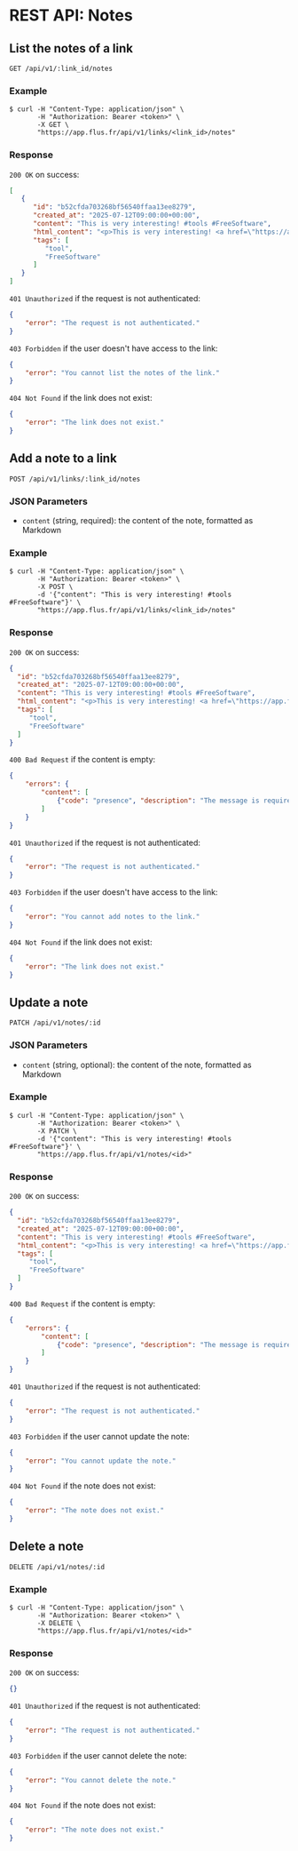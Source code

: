 # REST API: Notes

## List the notes of a link

```http
GET /api/v1/:link_id/notes
```

### Example

```console
$ curl -H "Content-Type: application/json" \
       -H "Authorization: Bearer <token>" \
       -X GET \
       "https://app.flus.fr/api/v1/links/<link_id>/notes"
```

### Response

`200 OK` on success:

```json
[
   {
      "id": "b52cfda703268bf56540ffaa13ee8279",
      "created_at": "2025-07-12T09:00:00+00:00",
      "content": "This is very interesting! #tools #FreeSoftware",
      "html_content": "<p>This is very interesting! <a href=\"https://app.flus.fr/links?q=%23tool\">#tool</a> <a href=\"https://app.flus.fr/links?q=%23FreeSoftware\">#FreeSoftware</a></p>",
      "tags": [
         "tool",
         "FreeSoftware"
      ]
   }
]
```

`401 Unauthorized` if the request is not authenticated:

```json
{
    "error": "The request is not authenticated."
}
```

`403 Forbidden` if the user doesn't have access to the link:

```json
{
    "error": "You cannot list the notes of the link."
}
```

`404 Not Found` if the link does not exist:

```json
{
    "error": "The link does not exist."
}
```

## Add a note to a link

```http
POST /api/v1/links/:link_id/notes
```

### JSON Parameters

- `content` (string, required): the content of the note, formatted as Markdown

### Example

```console
$ curl -H "Content-Type: application/json" \
       -H "Authorization: Bearer <token>" \
       -X POST \
       -d '{"content": "This is very interesting! #tools #FreeSoftware"}' \
       "https://app.flus.fr/api/v1/links/<link_id>/notes"
```

### Response

`200 OK` on success:

```json
{
  "id": "b52cfda703268bf56540ffaa13ee8279",
  "created_at": "2025-07-12T09:00:00+00:00",
  "content": "This is very interesting! #tools #FreeSoftware",
  "html_content": "<p>This is very interesting! <a href=\"https://app.flus.fr/links?q=%23tool\">#tool</a> <a href=\"https://app.flus.fr/links?q=%23FreeSoftware\">#FreeSoftware</a></p>",
  "tags": [
     "tool",
     "FreeSoftware"
  ]
}
```

`400 Bad Request` if the content is empty:

```json
{
    "errors": {
        "content": [
            {"code": "presence", "description": "The message is required."}
        ]
    }
}
```

`401 Unauthorized` if the request is not authenticated:

```json
{
    "error": "The request is not authenticated."
}
```

`403 Forbidden` if the user doesn't have access to the link:

```json
{
    "error": "You cannot add notes to the link."
}
```

`404 Not Found` if the link does not exist:

```json
{
    "error": "The link does not exist."
}
```

## Update a note

```http
PATCH /api/v1/notes/:id
```

### JSON Parameters

- `content` (string, optional): the content of the note, formatted as Markdown

### Example

```console
$ curl -H "Content-Type: application/json" \
       -H "Authorization: Bearer <token>" \
       -X PATCH \
       -d '{"content": "This is very interesting! #tools #FreeSoftware"}' \
       "https://app.flus.fr/api/v1/notes/<id>"
```

### Response

`200 OK` on success:

```json
{
  "id": "b52cfda703268bf56540ffaa13ee8279",
  "created_at": "2025-07-12T09:00:00+00:00",
  "content": "This is very interesting! #tools #FreeSoftware",
  "html_content": "<p>This is very interesting! <a href=\"https://app.flus.fr/links?q=%23tool\">#tool</a> <a href=\"https://app.flus.fr/links?q=%23FreeSoftware\">#FreeSoftware</a></p>",
  "tags": [
     "tool",
     "FreeSoftware"
  ]
}
```

`400 Bad Request` if the content is empty:

```json
{
    "errors": {
        "content": [
            {"code": "presence", "description": "The message is required."}
        ]
    }
}
```

`401 Unauthorized` if the request is not authenticated:

```json
{
    "error": "The request is not authenticated."
}
```

`403 Forbidden` if the user cannot update the note:

```json
{
    "error": "You cannot update the note."
}
```

`404 Not Found` if the note does not exist:

```json
{
    "error": "The note does not exist."
}
```

## Delete a note

```http
DELETE /api/v1/notes/:id
```

### Example

```console
$ curl -H "Content-Type: application/json" \
       -H "Authorization: Bearer <token>" \
       -X DELETE \
       "https://app.flus.fr/api/v1/notes/<id>"
```

### Response

`200 OK` on success:

```json
{}
```

`401 Unauthorized` if the request is not authenticated:

```json
{
    "error": "The request is not authenticated."
}
```

`403 Forbidden` if the user cannot delete the note:

```json
{
    "error": "You cannot delete the note."
}
```

`404 Not Found` if the note does not exist:

```json
{
    "error": "The note does not exist."
}
```
